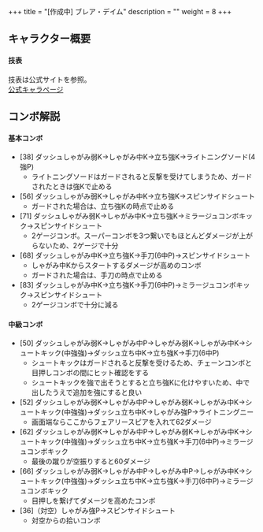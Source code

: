 +++
title = "[作成中] ブレア・デイム"
description = ""
weight = 8
+++

## キャラクター概要

#### 技表

技表は公式サイトを参照。  
[公式キャラページ](http://www.arika.co.jp/product/fexl_hp/jp/chara_jp/fexl_jp_chara08.html)

## コンボ解説

#### 基本コンボ

- [38] ダッシュしゃがみ弱K→しゃがみ中K→立ち強K→ライトニングソード(4強P)
    - ライトニングソードはガードされると反撃を受けてしまうため、ガードされたときは強Kで止める
- [56] ダッシュしゃがみ弱K→しゃがみ中K→立ち強K→スピンサイドシュート
    - ガードされた場合は、立ち強Kの時点で止める
- [71] ダッシュしゃがみ弱K→しゃがみ中K→立ち強K→ミラージュコンボキック→スピンサイドシュート
    - 2ゲージコンボ。スーパーコンボを3つ繋いでもほとんどダメージが上がらないため、2ゲージで十分
- [68] ダッシュしゃがみ中K→立ち強K→手刀(6中P)→スピンサイドシュート
    - しゃがみ中Kからスタートするダメージが高めのコンボ
    - ガードされた場合は、手刀の時点で止める
- [83] ダッシュしゃがみ中K→立ち強K→手刀(6中P)→ミラージュコンボキック→スピンサイドシュート
    - 2ゲージコンボで十分に減る

#### 中級コンボ

- [50] ダッシュしゃがみ弱K→しゃがみ中P→しゃがみ弱K→しゃがみ中K→シュートキック(中強強)→ダッシュ立ち中K→立ち強K→手刀(6中P)
    - シュートキックはガードされると反撃を受けるため、チェーンコンボと目押しコンボの間にヒット確認をする
    - シュートキックを強で出そうとすると立ち強Kに化けやすいため、中で出したうえで追加を強にすると良い
- [52] ダッシュしゃがみ弱K→しゃがみ中P→しゃがみ弱K→しゃがみ中K→シュートキック(中強強)→ダッシュ立ち中K→しゃがみ強P→ライトニングニー
    - 画面端ならここからフェアリースピアを入れて62ダメージ
- [62] ダッシュしゃがみ弱K→しゃがみ中P→しゃがみ弱K→しゃがみ中K→シュートキック(中強強)→ダッシュ立ち中K→立ち強K→手刀(6中P)→ミラージュコンボキック
    - 最後の蹴りが空振りすると60ダメージ
- [66] ダッシュしゃがみ弱K→しゃがみ中P→しゃがみ中P→しゃがみ中K→シュートキック(中強強)→ダッシュ立ち中K→立ち強K→手刀(6中P)→ミラージュコンボキック
    - 目押しを繋げてダメージを高めたコンボ
- [36]（対空）しゃがみ強P→スピンサイドシュート
    - 対空からの拾いコンボ
